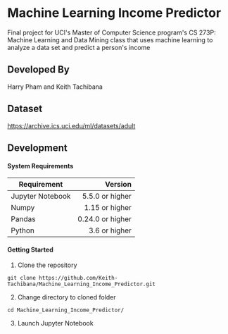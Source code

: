 # Machine Learning Income Predictor
Final project for UCI's Master of Computer Science program's CS 273P: Machine Learning and Data Mining class that uses machine learning to analyze a data set and predict a person's income
## Developed By
Harry Pham and Keith Tachibana
## Dataset
https://archive.ics.uci.edu/ml/datasets/adult
## Development
#### System Requirements
|     Requirement   |      Version     |
|-------------------|-----------------:|
| Jupyter Notebook  |  5.5.0 or higher |
| Numpy             |  1.15 or higher  |  
| Pandas            | 0.24.0 or higher |
| Python            |  3.6 or higher   |
#### Getting Started
1. Clone the repository
  ```shell
  git clone https://github.com/Keith-Tachibana/Machine_Learning_Income_Predictor.git
  ```
2. Change directory to cloned folder
  ```shell
  cd Machine_Learning_Income_Predictor/
  ```
3. Launch Jupyter Notebook 
